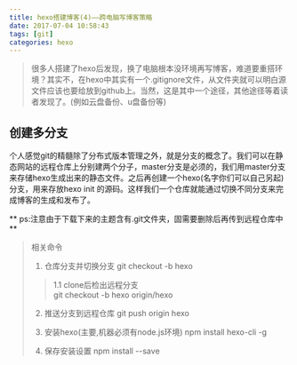 ```yaml
---
title: hexo搭建博客(4)——跨电脑写博客策略
date: 2017-07-04 10:58:43
tags: [git]
categories: hexo
---
```

> 很多人搭建了hexo后发现，换了电脑根本没环境再写博客，难道要重搭环境？其实不，在hexo中其实有一个.gitignore文件，从文件夹就可以明白源文件应该也要给放到github上。当然，这是其中一个途径，其他途径等着读者发现了。(例如云盘备份、u盘备份等)

## 创建多分支
个人感觉git的精髓除了分布式版本管理之外，就是分支的概念了。我们可以在静态网站的远程仓库上分别建两个分子，master分支是必须的，我们用master分支来存储hexo生成出来的静态文件。之后再创建一个hexo(名字你们可以自己另起)分支，用来存放hexo init 的源码。这样我们一个仓库就能通过切换不同分支来完成博客的生成和发布了。

<!--more-->

** ps:注意由于下载下来的主题含有.git文件夹，固需要删除后再传到远程仓库中 **

> 相关命令
> 1. 仓库分支并切换分支
> git checkout -b hexo 
>>  1.1 clone后检出远程分支  
>>  git checkout -b hexo origin/hexo
> 
> 2. 推送分支到远程仓库
> git push origin hexo
> 
> 
> 4. 安装hexo(主要,机器必须有node.js环境)
> npm install hexo-cli -g
> 
> 5. 保存安装设置
> npm install --save